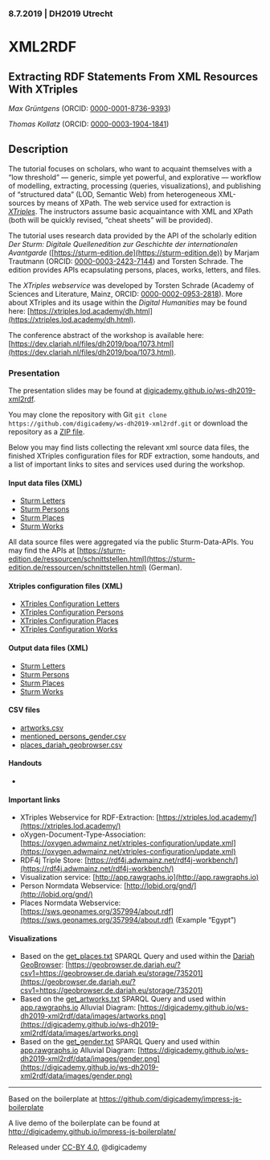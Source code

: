 ### 8.7.2019 | DH2019 Utrecht

# XML2RDF

## Extracting RDF Statements From XML Resources With XTriples

_Max Grüntgens_ (ORCID: [0000-0001-8736-9393](https://orcid.org/0000-0001-8736-9393))

_Thomas Kollatz_ (ORCID: [0000-0003-1904-1841](https://orcid.org/0000-0003-1904-1841))

## Description

The tutorial focuses on scholars, who want to acquaint themselves with a “low threshold” — generic, simple yet powerful, and explorative — workflow of modelling, extracting, processing (queries, visualizations), and publishing of “structured data” (LOD, Semantic Web) from heterogeneous XML-sources by means of XPath. The web service used for extraction is [_XTriples_](https://xtriples.lod.academy). The instructors assume basic acquaintance with XML and XPath (both will be quickly revised, “cheat sheets” will be provided).

The tutorial uses research data provided by the API of the scholarly edition _Der Sturm: Digitale Quellenedition zur Geschichte der internationalen Avantgarde_ ([https://sturm-edition.de](https://sturm-edition.de)) by Marjam Trautmann (ORCID: [0000-0003-2423-7144](https://orcid.org/0000-0003-2423-7144)) and Torsten Schrade. The edition provides APIs ecapsulating persons, places, works, letters, and files.

The _XTriples webservice_ was developed by Torsten Schrade (Academy of Sciences and Literature, Mainz, ORCID: [0000-0002-0953-2818](https://orcid.org/0000-0002-0953-2818)). More about XTriples and its usage within the _Digital Humanities_ may be found here: [https://xtriples.lod.academy/dh.html](https://xtriples.lod.academy/dh.html).

The conference abstract of the workshop is available here: [https://dev.clariah.nl/files/dh2019/boa/1073.html](https://dev.clariah.nl/files/dh2019/boa/1073.html).

### Presentation

The presentation slides may be found at [digicademy.github.io/ws-dh2019-xml2rdf](https://digicademy.github.io/ws-dh2019-xml2rdf).

You may clone the repository with Git `git clone https://github.com/digicademy/ws-dh2019-xml2rdf.git` or download the repository as a [ZIP file](https://github.com/digicademy/ws-dh2019-xml2rdf/archive/master.zip).

Below you may find lists collecting the relevant xml source data files, the finished XTriples configuration files for RDF extraction, some  handouts, and a list of important links to sites and services used during the workshop.

#### Input data files (XML)

* [Sturm Letters](https://digicademy.github.io/ws-dh2019-xml2rdf/data/source/sturm_letters.xml)
* [Sturm Persons](https://digicademy.github.io/ws-dh2019-xml2rdf/data/source/sturm_persons.xml)
* [Sturm Places](https://digicademy.github.io/ws-dh2019-xml2rdf/data/source/sturm_places.xml)
* [Sturm Works](https://digicademy.github.io/ws-dh2019-xml2rdf/data/source/sturm_works.xml)

All data source files were aggregated via the public Sturm-Data-APIs. You may find the APIs at [https://sturm-edition.de/ressourcen/schnittstellen.html](https://sturm-edition.de/ressourcen/schnittstellen.html) (German).

#### Xtriples configuration files (XML)

* [XTriples Configuration Letters](https://digicademy.github.io/ws-dh2019-xml2rdf/data/config/sturm_config_letters_xtriples.xml)
* [XTriples Configuration Persons](https://digicademy.github.io/ws-dh2019-xml2rdf/data/config/sturm_config_persons_xtriples.xml)
* [XTriples Configuration Places](https://digicademy.github.io/ws-dh2019-xml2rdf/data/config/sturm_config_places_xtriples.xml)
* [XTriples Configuration Works](https://digicademy.github.io/ws-dh2019-xml2rdf/data/config/sturm_config_works_xtriples.xml)


#### Output data files (XML)

* [Sturm Letters](https://digicademy.github.io/ws-dh2019-xml2rdf/data/output/sturm_output_letters.rdf)
* [Sturm Persons](https://digicademy.github.io/ws-dh2019-xml2rdf/data/output/sturm_output_persons.rdf)
* [Sturm Places](https://digicademy.github.io/ws-dh2019-xml2rdf/data/output/sturm_output_places.rdf)
* [Sturm Works](https://digicademy.github.io/ws-dh2019-xml2rdf/data/output/sturm_output_works.rdf)

#### CSV files

* [artworks.csv](https://digicademy.github.io/ws-dh2019-xml2rdf/data/csv/artworks.csv)
* [mentioned_persons_gender.csv](https://digicademy.github.io/ws-dh2019-xml2rdf/data/csv/mentioned_persons_gender.csv)
* [places_dariah_geobrowser.csv](https://digicademy.github.io/ws-dh2019-xml2rdf/data/csv/places_dariah_geobrowser.csv)

#### Handouts

* 

#### Important links

* XTriples Webservice for RDF-Extraction: [https://xtriples.lod.academy/](https://xtriples.lod.academy/)
* oXygen-Document-Type-Association: [https://oxygen.adwmainz.net/xtriples-configuration/update.xml](https://oxygen.adwmainz.net/xtriples-configuration/update.xml)
* RDF4j Triple Store: [https://rdf4j.adwmainz.net/rdf4j-workbench/](https://rdf4j.adwmainz.net/rdf4j-workbench/)
* Visualization service: [http://app.rawgraphs.io](http://app.rawgraphs.io)
* Person Normdata Webservice: [http://lobid.org/gnd/](http://lobid.org/gnd/)
* Places Normdata Webservice: [https://sws.geonames.org/357994/about.rdf](https://sws.geonames.org/357994/about.rdf) (Example “Egypt”) 

#### Visualizations

* Based on the [get_places.txt](https://digicademy.github.io/ws-dh2019-xml2rdf/data/queries/get_places.txt) SPARQL Query and used within the [Dariah GeoBrowser](https://geobrowser.de.dariah.eu): [https://geobrowser.de.dariah.eu/?csv1=https://geobrowser.de.dariah.eu/storage/735201](https://geobrowser.de.dariah.eu/?csv1=https://geobrowser.de.dariah.eu/storage/735201)
* Based on the [get_artworks.txt](https://digicademy.github.io/ws-dh2019-xml2rdf/data/queries/get_artworks.txt) SPARQL Query and used within [app.rawgraphs.io](http://app.rawgraphs.io/) Alluvial Diagram: [https://digicademy.github.io/ws-dh2019-xml2rdf/data/images/artworks.png](https://digicademy.github.io/ws-dh2019-xml2rdf/data/images/artworks.png)
* Based on the [get_gender.txt](https://digicademy.github.io/ws-dh2019-xml2rdf/data/queries/get_gender.txt) SPARQL Query and used within [app.rawgraphs.io](http://app.rawgraphs.io/) Alluvial Diagram: [https://digicademy.github.io/ws-dh2019-xml2rdf/data/images/gender.png](https://digicademy.github.io/ws-dh2019-xml2rdf/data/images/gender.png)

<hr/>

Based on the boilerplate at https://github.com/digicademy/impress-js-boilerplate

A live demo of the boilerplate can be found at http://digicademy.github.io/impress-js-boilerplate/

Released under [CC-BY 4.0](https://creativecommons.org/licenses/by/4.0/), @digicademy
